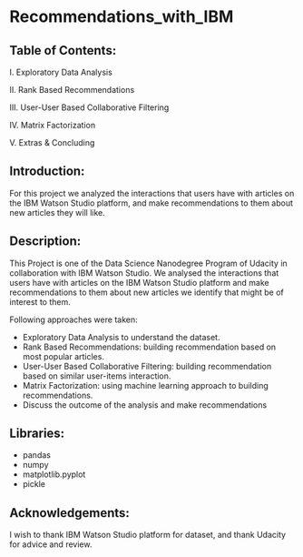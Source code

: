# Recommendations_with_IBM

## Table of Contents:

I. Exploratory Data Analysis

II. Rank Based Recommendations

III. User-User Based Collaborative Filtering

IV. Matrix Factorization

V. Extras & Concluding

## Introduction:

For this project we analyzed the interactions that users have with articles on the IBM Watson Studio platform, and make recommendations to them about new articles they will like.

## Description:

This Project is one of the Data Science Nanodegree Program of Udacity in collaboration with IBM Watson Studio. We analysed the interactions that users have with articles on the IBM Watson Studio platform and make recommendations to them about new articles we identify that might be of interest to them.

Following approaches were taken:

* Exploratory Data Analysis to understand the dataset.
* Rank Based Recommendations: building recommendation based on most popular articles.
* User-User Based Collaborative Filtering: building recommendation based on similar user-items interaction.
* Matrix Factorization: using machine learning approach to building recommendations.
* Discuss the outcome of the analysis and make recommendations

## Libraries:

* pandas
* numpy
* matplotlib.pyplot
* pickle

## Acknowledgements:

I wish to thank IBM Watson Studio platform for dataset, and thank Udacity for advice and review.
